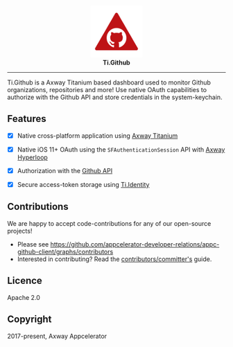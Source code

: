<p align="center">
  <a href="https://appcelerator.com" target="_blank"><img width="120" src="./DefaultIcon.png"></a><br/>
  <strong>Ti.Github</strong>
</p>

---

Ti.Github is a Axway Titanium based dashboard used to monitor Github organizations, repositories and more! Use
native OAuth capabilities to authorize with the Github API and store credentials in the system-keychain.

## Features

- [x] Native cross-platform application using [Axway Titanium](https://developer.appcelerator.com/)
- [x] Native iOS 11+ OAuth using the `SFAuthenticationSession` API with [Axway Hyperloop](http://www.appcelerator.com/mobile-app-development-products/hyperloop/)
- [x] Authorization with the [Github API](https://developer.github.com/)
- [x] Secure access-token storage using [Ti.Identity](https://github.com/appcelerator-modules/titanium-identity)


## Contributions
We are happy to accept code-contributions for any of our open-source projects!
* Please see https://github.com/appcelerator-developer-relations/appc-github-client/graphs/contributors
* Interested in contributing? Read the [contributors/committer's](https://wiki.appcelerator.org/display/community/Home) guide.

## Licence
Apache 2.0

## Copyright
2017-present, Axway Appcelerator
